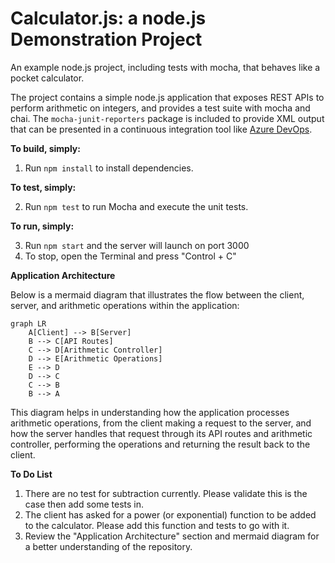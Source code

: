 Calculator.js: a node.js Demonstration Project
==============================================
An example node.js project, including tests with mocha, that behaves like
a pocket calculator.

The project contains a simple node.js application that exposes REST APIs
to perform arithmetic on integers, and provides a test suite with mocha
and chai.  The `mocha-junit-reporters` package is included to provide XML
output that can be presented in a continuous integration tool like
[Azure DevOps](https://azure.com/devops).

**To build, simply:**

1. Run `npm install` to install dependencies.

**To test, simply:**

2. Run `npm test` to run Mocha and execute the unit tests.

**To run, simply:**

3. Run `npm start` and the server will launch on port 3000
4. To stop, open the Terminal and press "Control + C"

**Application Architecture**

Below is a mermaid diagram that illustrates the flow between the client, server, and arithmetic operations within the application:

```mermaid
graph LR
    A[Client] --> B[Server]
    B --> C[API Routes]
    C --> D[Arithmetic Controller]
    D --> E[Arithmetic Operations]
    E --> D
    D --> C
    C --> B
    B --> A
```

This diagram helps in understanding how the application processes arithmetic operations, from the client making a request to the server, and how the server handles that request through its API routes and arithmetic controller, performing the operations and returning the result back to the client.

**To Do List**

1. There are no test for subtraction currently. Please validate this is the case then add some tests in.
2. The client has asked for a power (or exponential) function to be added to the calculator. Please add this function and tests to go with it.
3. Review the "Application Architecture" section and mermaid diagram for a better understanding of the repository.
